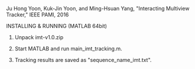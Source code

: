 Ju Hong Yoon, Kuk-Jin Yoon, and Ming-Hsuan Yang, "Interacting Multiview Tracker," IEEE PAMI,  2016

INSTALLING & RUNNING (MATLAB 64bit)
1.	Unpack imt-v1.0.zip

2.	Start MATLAB and run main_imt_tracking.m. 

3.  Tracking results are saved as "sequence_name_imt.txt". 
